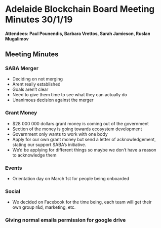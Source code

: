 # Adelaide Blockchain Board Meeting Minutes 30/1/19
#### Attendees: Paul Pounendis, Barbara Vrettos, Sarah Jamieson, Ruslan Mugalimov
## Meeting Minutes
### SABA Merger
-	Deciding on not merging
-	Arent really established
-	Goals aren’t clear
-	Need to give them time to see what they can actually do
-	Unanimous decision against the merger
### Grant Money
-	$28 000 000 dollars grant money is coming out of the government
-	Section of the money is going towards ecosystem development
-	Government only wants to work with one body
-	Apply for our own grant money but send a letter of acknowledgement, stating our support SABA’s initiative.
-	We’d be applying for different things so maybe we don’t have a reason to acknowledge them
### Events
-	Orientation day on March 1st for people being onboarded
### Social
-	We decided on Facebook for the time being, each team will get their own group r&d, marketing, etc. 
### Giving normal emails permission for google drive
